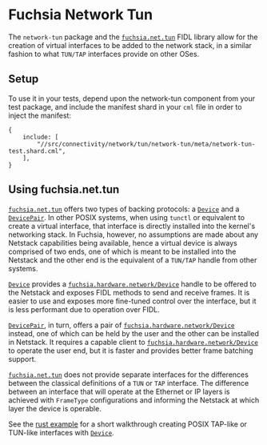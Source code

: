 # Fuchsia Network Tun

The `network-tun` package and the [`fuchsia.net.tun`] FIDL library allow for the
creation of virtual interfaces to be added to the network stack, in a similar
fashion to what `TUN/TAP` interfaces provide on other OSes.

## Setup

To use it in your tests, depend upon the network-tun component from your test
package, and include the manifest shard in your `cml` file in order to inject
the manifest:

```json5
{
    include: [
        "//src/connectivity/network/tun/network-tun/meta/network-tun-test.shard.cml",
    ],
}
```

## Using fuchsia.net.tun

[`fuchsia.net.tun`] offers two types of backing protocols: a [`Device`] and a
[`DevicePair`]. In other POSIX systems, when using `tunctl` or equivalent to
create a virtual interface, that interface is directly installed into the
kernel's networking stack. In Fuchsia, however, no assumptions are made about
any Netstack capabilities being available, hence a virtual device is always
comprised of two ends, one of which is meant to be installed into the Netstack
and the other end is the equivalent of a `TUN/TAP` handle from other systems.

[`Device`] provides a [`fuchsia.hardware.network/Device`] handle to be offered
to the Netstack and exposes FIDL methods to send and receive frames. It is
easier to use and exposes more fine-tuned control over the interface, but it is
less performant due to operation over FIDL.

[`DevicePair`], in turn, offers a pair of [`fuchsia.hardware.network/Device`]
instead, one of which can be held by the user and the other can be installed in
Netstack. It requires a capable client to [`fuchsia.hardware.network/Device`] to
operate the user end, but it is faster and provides better frame batching
support.

[`fuchsia.net.tun`] does not provide separate interfaces for the differences
between the classical definitions of a `TUN` or `TAP` interface. The difference
between an interface that will operate at the Ethernet or IP layers is achieved
with `FrameType` configurations and informing the Netstack at which layer the
device is operable.

See the [rust example] for a short walkthrough creating POSIX TAP-like or
TUN-like interfaces with [`Device`].

[`fuchsia.net.tun`]: https://fuchsia.dev/reference/fidl/fuchsia.net.tun
[`Device`]: https://fuchsia.dev/reference/fidl/fuchsia.net.tun#Device
[`DevicePair`]: https://fuchsia.dev/reference/fidl/fuchsia.net.tun#DevicePair
[`fuchsia.hardware.network/Device`]: https://fuchsia.dev/reference/fidl/fuchsia.hardware.network#Device
[rust example]: examples/src/lib.rs
